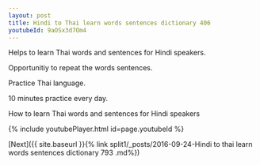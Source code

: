 ```yaml
---
layout: post
title: Hindi to Thai learn words sentences dictionary 406 
youtubeId: 9aOSx3d7Om4
---
```

 
 
Helps to learn Thai words and sentences for Hindi speakers.

Opportunitiy to repeat the words sentences. 

Practice Thai language. 
 
10 minutes practice every day. 
 
How to learn Thai words and sentences for Hindi speakers 
 
{% include youtubePlayer.html id=page.youtubeId %}
 
 
[Next]({{ site.baseurl }}{% link  split1/_posts/2016-09-24-Hindi to thai learn words sentences dictionary 793 .md%})
 
